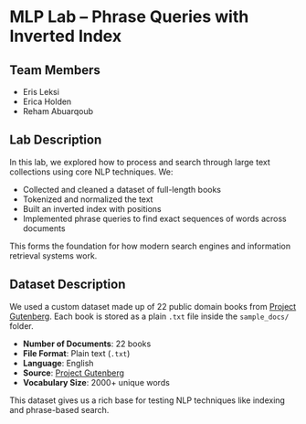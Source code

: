 # MLP Lab – Phrase Queries with Inverted Index

## Team Members
- Eris Leksi  
- Erica Holden  
- Reham Abuarqoub  

## Lab Description
In this lab, we explored how to process and search through large text collections using core NLP techniques. We:
- Collected and cleaned a dataset of full-length books
- Tokenized and normalized the text
- Built an inverted index with positions
- Implemented phrase queries to find exact sequences of words across documents

This forms the foundation for how modern search engines and information retrieval systems work.

## Dataset Description
We used a custom dataset made up of 22 public domain books from [Project Gutenberg](https://www.gutenberg.org). Each book is stored as a plain `.txt` file inside the `sample_docs/` folder.

- **Number of Documents**: 22 books  
- **File Format**: Plain text (`.txt`)  
- **Language**: English  
- **Source**: [Project Gutenberg](https://www.gutenberg.org)  
- **Vocabulary Size**: 2000+ unique words  

This dataset gives us a rich base for testing NLP techniques like indexing and phrase-based search.



